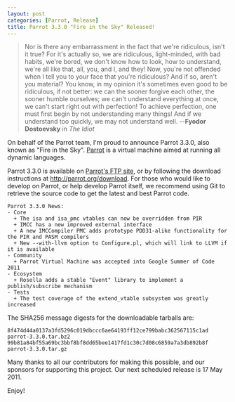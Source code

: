 ```yaml
---
layout: post
categories: [Parrot, Release]
title: Parrot 3.3.0 "Fire in the Sky" Released!
---
```


> Nor is there any embarrassment in the fact that we're ridiculous, isn't it
> true? For it's actually so, we are ridiculous, light-minded, with bad
> habits, we're bored, we don't know how to look, how to understand, we're
> all like that, all, you, and I, and they! Now, you're not offended when
> I tell you to your face that you're ridiculous? And if so, aren't you
> material? You know, in my opinion it's sometimes even good to be
> ridiculous, if not better: we can the sooner forgive each other, the
> sooner humble ourselves; we can't understand everything at once, we can't
> start right out with perfection! To achieve perfection, one must first
> begin by not understanding many things! And if we understand too quickly,
> we may not understand well. --**Fyodor Dostoevsky** in *The Idiot*

On behalf of the Parrot team, I'm proud to announce Parrot 3.3.0, also known
as "Fire in the Sky".  [Parrot](http://parrot.org/) is a virtual machine aimed
at running all dynamic languages.

Parrot 3.3.0 is available on
[Parrot's FTP site](ftp://ftp.parrot.org/pub/parrot/releases/supported/3.3.0/),
or by following the download instructions at http://parrot.org/download.  For
those who would like to develop on Parrot, or help develop Parrot itself, we
recommend using Git to retrieve the source code to get the latest and best
Parrot code.

    Parrot 3.3.0 News:
    - Core
      + The isa and isa_pmc vtables can now be overridden from PIR
      + IMCC has a new improved external interface
      + A new IMCCompiler PMC adds prototype PDD31-alike functionality for the PIR and PASM compilers
      + New --with-llvm option to Configure.pl, which will link to LLVM if it is available
    - Community
      + Parrot Virtual Machine was accepted into Google Summer of Code 2011
    - Ecosystem
      + Rosella adds a stable "Event" library to implement a publish/subscribe mechanism
    - Tests
      + The test coverage of the extend_vtable subsystem was greatly increased


The SHA256 message digests for the downloadable tarballs are:

    8f474d44a0137a3fd5296c019dbccc6ae64193ff12ce799babc362567115c1ad  parrot-3.3.0.tar.bz2
    99b81a84bf55a69bc3bbf8bf8dd65bee1417fd1c30c7d08c6859a7a3db892b8f  parrot-3.3.0.tar.gz

Many thanks to all our contributors for making this possible, and our sponsors
for supporting this project.  Our next scheduled release is 17 May 2011.

Enjoy!


